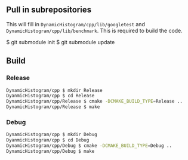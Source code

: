 ## Pull in subrepositories

This will fill in `DynamicHistogram/cpp/lib/googletest` and
`DynamicHistogram/cpp/lib/benchmark`. This is required to build the code.

$ git submodule init
$ git submodule update

## Build

### Release

```bash
DynamicHistogram/cpp $ mkdir Release
DyanmicHistogram/cpp $ cd Release
DynamicHistogram/cpp/Release $ cmake -DCMAKE_BUILD_TYPE=Release ..
DynamicHistogram/cpp/Release $ make
```

### Debug

```bash
DynamicHistogram/cpp $ mkdir Debug
DyanmicHistogram/cpp $ cd Debug
DynamicHistogram/cpp/Debug $ cmake -DCMAKE_BUILD_TYPE=Debug ..
DynamicHistogram/cpp/Debug $ make
```

